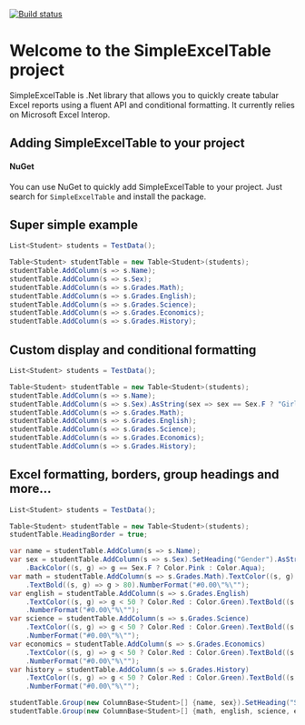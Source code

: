 [![Build status](https://ci.appveyor.com/api/projects/status/onyfc7crpqfis72h?svg=true)](https://ci.appveyor.com/project/DylanTowler/simpleexcelreport)

# Welcome to the SimpleExcelTable project

SimpleExcelTable is .Net library that allows you to quickly create tabular Excel reports using a fluent API and conditional formatting.  It currently relies on Microsoft Excel Interop.

## Adding SimpleExcelTable to your project

#### NuGet
You can use NuGet to quickly add SimpleExcelTable to your project. Just search for `SimpleExcelTable` and install the package.

## Super simple example
```c#
List<Student> students = TestData();

Table<Student> studentTable = new Table<Student>(students);
studentTable.AddColumn(s => s.Name);
studentTable.AddColumn(s => s.Sex);
studentTable.AddColumn(s => s.Grades.Math);
studentTable.AddColumn(s => s.Grades.English);
studentTable.AddColumn(s => s.Grades.Science);
studentTable.AddColumn(s => s.Grades.Economics);
studentTable.AddColumn(s => s.Grades.History);
```

## Custom display and conditional formatting
```c#
List<Student> students = TestData();

Table<Student> studentTable = new Table<Student>(students);
studentTable.AddColumn(s => s.Name);
studentTable.AddColumn(s => s.Sex).AsString(sex => sex == Sex.F ? "Girl" : "Boy").BackColor((s, g) => g == Sex.F ? Color.Pink : Color.Aqua);
studentTable.AddColumn(s => s.Grades.Math);
studentTable.AddColumn(s => s.Grades.English);
studentTable.AddColumn(s => s.Grades.Science);
studentTable.AddColumn(s => s.Grades.Economics);
studentTable.AddColumn(s => s.Grades.History);
```

## Excel formatting, borders, group headings and more...
```c#
List<Student> students = TestData();

Table<Student> studentTable = new Table<Student>(students);
studentTable.HeadingBorder = true;

var name = studentTable.AddColumn(s => s.Name);
var sex = studentTable.AddColumn(s => s.Sex).SetHeading("Gender").AsString(SexAsString)
	.BackColor((s, g) => g == Sex.F ? Color.Pink : Color.Aqua);
var math = studentTable.AddColumn(s => s.Grades.Math).TextColor((s, g) => g < 50 ? Color.Red : Color.Green)
	.TextBold((s, g) => g > 80).NumberFormat("#0.00\"%\"");
var english = studentTable.AddColumn(s => s.Grades.English)
	.TextColor((s, g) => g < 50 ? Color.Red : Color.Green).TextBold((s, g) => g > 80)
	.NumberFormat("#0.00\"%\"");
var science = studentTable.AddColumn(s => s.Grades.Science)
	.TextColor((s, g) => g < 50 ? Color.Red : Color.Green).TextBold((s, g) => g > 80)
	.NumberFormat("#0.00\"%\"");
var economics = studentTable.AddColumn(s => s.Grades.Economics)
	.TextColor((s, g) => g < 50 ? Color.Red : Color.Green).TextBold((s, g) => g > 80)
	.NumberFormat("#0.00\"%\"");
var history = studentTable.AddColumn(s => s.Grades.History)
	.TextColor((s, g) => g < 50 ? Color.Red : Color.Green).TextBold((s, g) => g > 80)
	.NumberFormat("#0.00\"%\"");

studentTable.Group(new ColumnBase<Student>[] {name, sex}).SetHeading("Student").Border();
studentTable.Group(new ColumnBase<Student>[] {math, english, science, economics, history}).SetHeading("Grades").Border();

```